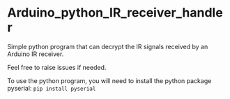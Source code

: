 # Arduino_python_IR_receiver_handler
Simple python program that can decrypt the IR signals received by an Arduino IR receiver.

Feel free to raise issues if needed.

To use the python program, you will need to install the python package pyserial:
`pip install pyserial`
